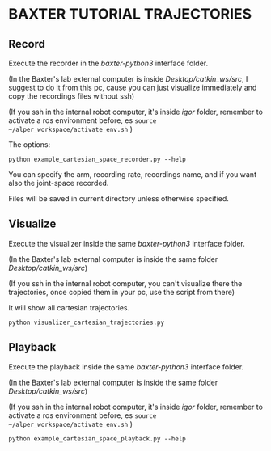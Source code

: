 # BAXTER TUTORIAL TRAJECTORIES 

## Record
Execute the recorder in the _baxter-python3_ interface folder. 

(In the Baxter's lab external computer is inside _Desktop/catkin_ws/src_, I suggest to do it from this pc, cause you can just visualize immediately and copy the recordings files without ssh) 

(If you ssh in the internal robot computer, it's inside _igor_ folder, remember to activate a ros environment before, es ```source ~/alper_workspace/activate_env.sh``` ) 

The options:
```
python example_cartesian_space_recorder.py --help
```
You can specify the arm, recording rate, recordings name, and if you want also the joint-space recorded.

Files will be saved in current directory unless otherwise specified.

## Visualize
Execute the visualizer inside the same _baxter-python3_ interface folder. 

(In the Baxter's lab external computer is inside the same folder _Desktop/catkin_ws/src_) 

(If you ssh in the internal robot computer, you can't visualize there the trajectories, once copied them in your pc, use the script from there)

It will show all cartesian trajectories.

```
python visualizer_cartesian_trajectories.py
```

## Playback
Execute the playback inside the same _baxter-python3_ interface folder. 

(In the Baxter's lab external computer is inside the same folder _Desktop/catkin_ws/src_) 

(If you ssh in the internal robot computer, it's inside _igor_ folder, remember to activate a ros environment before, es ```source ~/alper_workspace/activate_env.sh``` ) 

```
python example_cartesian_space_playback.py --help
```
